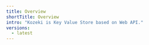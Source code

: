 ```yaml
---
title: Overview
shortTitle: Overview
intro: "Kozeki is Key Value Store based on Web API."
versions:
  - latest
---
```


